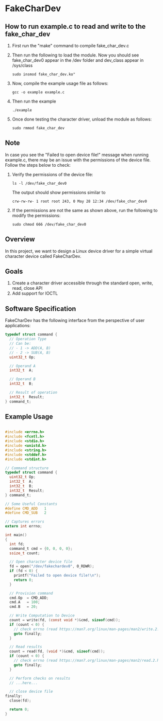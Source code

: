 # FakeCharDev

## How to run example.c to read and write to the fake_char_dev

1. First run the "make" command to compile fake_char_dev.c
   
2. Then run the following to load the module. Now you should see fake_char_dev0 appear in the /dev folder
   and dev_class appear in /sys/class
   ```
   sudo insmod fake_char_dev.ko"
   ```
   
3. Now, compile the example usage file as follows:
   ```
   gcc -o example example.c
   ```
   
4. Then run the example
   ```
   ./example
   ```
   
5. Once done testing the character driver, unload the module as follows:
   ```
   sudo rmmod fake_char_dev
   ```
   
## Note

In case you see the "Failed to open device file!" message when running example.c, there may be an issue with the 
permissions of the device file. Follow the steps below to check:

1. Verify the permissions of the device file:
   ```
   ls -l /dev/fake_char_dev0
   ```
   The output should show permissions similar to
   ```
   crw-rw-rw- 1 root root 243, 0 May 28 12:34 /dev/fake_char_dev0
   ```

2. If the permissions are not the same as shown above, run the following to modify the permissions:
   ```
   sudo chmod 666 /dev/fake_char_dev0
   ```

## Overview

In this project, we want to design a Linux device driver for a simple virtual character device called FakeCharDev.

## Goals

1. Create a character driver accessible through the standard open, write, read, close API
2. Add support for IOCTL

## Software Specification

FakeCharDev has the following interface from the perspective of user applications:

```c
typedef struct command {
  // Operation Type
  // Can be:
  // - 1 -> ADD(A, B)
  // - 2 -> SUB(A, B)
  uint32_t Op;

  // Operand A
  int32_t  A;

  // Operand B
  int32_t  B;

  // Result of operation
  int32_t  Result;
} command_t;
```

## Example Usage

```c

#include <errno.h>
#include <fcntl.h>
#include <stdio.h>
#include <unistd.h>
#include <string.h>
#include <stddef.h>
#include <stdint.h>

// Command structure
typedef struct command {
  uint32_t Op;
  int32_t  A;
  int32_t  B;
  int32_t  Result;
} command_t;

// Some Useful Constants
#define CMD_ADD   1
#define CMD_SUB   2

// Captures errors
extern int errno;

int main()
{
  int fd;
  command_t cmd = {0, 0, 0, 0};
  ssize_t count;

  // Open character device file
  fd = open("/dev/fakechardev0", O_RDWR);
  if (fd < 0) {
    printf("Failed to open device file!\n");
    return 0;
  }

  // Provision command
  cmd.Op  = CMD_ADD;
  cmd.A   = 100;
  cmd.B   = 20;

  // Write Computation to Device
  count = write(fd, (const void *)&cmd, sizeof(cmd));
  if (count < 0) {
    // check errno (read https://man7.org/linux/man-pages/man2/write.2.html)
    goto finally;
  }

  // Read results
  count = read(fd, (void *)&cmd, sizeof(cmd));
  if (count < 0) {
    // check errno (read https://man7.org/linux/man-pages/man2/read.2.html)
    goto finally;
  }

  // Perform checks on results
  // ...here...

  // close device file
finally:
  close(fd);

  return 0;
}

```
